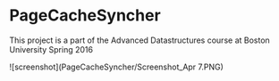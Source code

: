 # PageCacheSyncher
This project is a part of the Advanced Datastructures course at Boston University Spring 2016

![screenshot](PageCacheSyncher/Screenshot_Apr 7.PNG)
